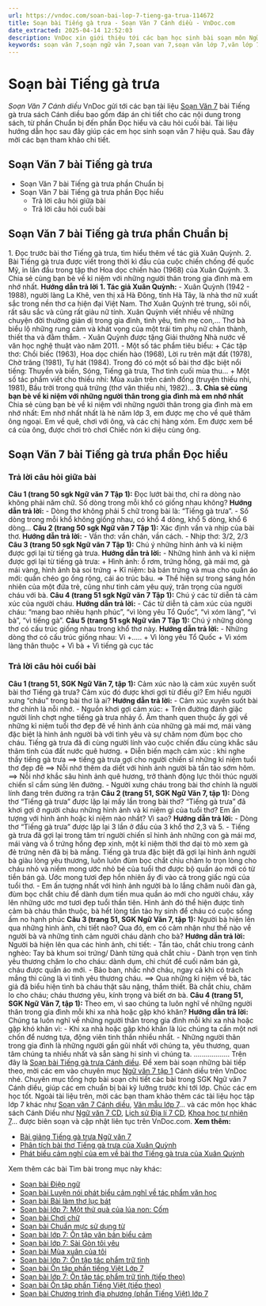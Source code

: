 ```yaml
---
url: https://vndoc.com/soan-bai-lop-7-tieng-ga-trua-114672
title: Soạn bài Tiếng gà trưa - Soạn Văn 7 Cánh diều - VnDoc.com
date_extracted: 2025-04-14 12:52:03
description: VnDoc xin giới thiệu tới các bạn học sinh bài soạn môn Ngữ văn lớp 7 học kì 1 sách Cánh diều bài Tiếng gà trưa để tham khảo chuẩn bị tốt cho bài giảng học kì mới sắp tới đây của mình.
keywords: soạn văn 7,soạn ngữ văn 7,soan van 7,soạn văn lớp 7,văn lớp 7,ngữ văn lớp 7,giải văn 7,soạn văn 7 tập 1,soạn văn lớp 7 tập 1,Soạn bài Tiếng gà trưa,ngữ văn lớp 7 cánh diều,soạn văn 7 cánh diều,bài Tiếng gà trưa,soạn bài Tiếng gà trưa Cánh diều,soạn bài lớp 7,Soạn Văn 7 Tiếng gà trưa,Soạn Văn lớp 7 Tiếng gà trưa,soạn văn 7 bài Tiếng gà trưa,soạn bài Tiếng gà trưa lớp 7,bài Tiếng gà trưa lớp 7,ngữ văn 7 Tiếng gà trưa,soạn ngữ văn lớp 7 bài Tiếng gà trưa,ngữ văn 7 sách cánh diều
---
```


# Soạn bài Tiếng gà trưa
 _Soạn Văn 7 Cánh diều_
VnDoc gửi tới các bạn tài liệu [Soạn Văn 7](<https://vndoc.com/ngu-van-7-tap-1-cd>) bài Tiếng gà trưa sách Cánh diều bao gồm đáp án chi tiết cho các nội dung trong sách, từ phần Chuẩn bị đến phần Đọc hiểu và câu hỏi cuối bài. Tài liệu hướng dẫn học sau đây giúp các em học sinh soạn văn 7 hiệu quả. Sau đây mời các bạn tham khảo chi tiết.
## Soạn Văn 7 bài Tiếng gà trưa
  * Soạn Văn 7 bài Tiếng gà trưa phần Chuẩn bị
  * Soạn Văn 7 bài Tiếng gà trưa phần Đọc hiểu
    * Trả lời câu hỏi giữa bài
    * Trả lời câu hỏi cuối bài

## Soạn Văn 7 bài Tiếng gà trưa phần Chuẩn bị
1\. Đọc trước bài thơ Tiếng gà trưa, tìm hiểu thêm về tác giả Xuân Quỳnh.
2\. Bài Tiếng gà trưa được viết trong thời kì đầu của cuộc chiến chống đế quốc Mỹ, in lần đầu trong tập thơ Hoa dọc chiến hào \(1968\) của Xuân Quỳnh.
3\. Chia sẻ cùng bạn bè về kỉ niệm với những người thân trong gia đình mà em nhớ nhất.
**Hướng dẫn trả lời**
**1\. Tác giả Xuân Quỳnh:**
\- Xuân Quỳnh \(1942 - 1988\), người làng La Khê, ven thị xã Hà Đông, tỉnh Hà Tây, là nhà thơ nữ xuất sắc trong nền thơ ca hiện đại Việt Nam. Thơ Xuân Quỳnh trẻ trung, sôi nổi, rất sâu sắc và cũng rất giàu nữ tính. Xuân Quỳnh viết nhiều về những chuyện đời thường giản dị trong gia đình, tình yêu, tình mẹ con,... Thơ bà biểu lộ những rung cảm và khát vọng của một trái tim phụ nữ chân thành, thiết tha và đằm thắm.
\- Xuân Quỳnh được tặng Giải thưởng Nhà nước về văn học nghệ thuật vào năm 2011.
\- Một số tác phẩm tiêu biểu:
\+ Các tập thơ: Chồi biếc \(1963\), Hoa dọc chiến hào \(1968\), Lời ru trên mặt đất \(1978\), Chờ trăng \(1981\), Tự hát \(1984\). Trong đó có một số bài thơ đặc biệt nổi tiếng: Thuyền và biển, Sóng, Tiếng gà trưa, Thơ tình cuối mùa thu…
\+ Một số tác phẩm viết cho thiếu nhi: Mùa xuân trên cánh đồng \(truyện thiếu nhi, 1981\), Bầu trời trong quả trứng \(thơ văn thiếu nhi, 1982\)...
**3\. Chia sẻ cùng bạn bè về kỉ niệm với những người thân trong gia đình mà em nhớ nhất**
Chia sẻ cùng bạn bè về kỉ niệm với những người thân trong gia đình mà em nhớ nhất: Em nhớ nhất nhất là hè năm lớp 3, em được mẹ cho về quê thăm ông ngoại. Em về quê, chơi với ông, và các chị hàng xóm. Em được xem bể cá của ông, được chơi trò chơi Chiếc nón kì diệu cùng ông.
## Soạn Văn 7 bài Tiếng gà trưa phần Đọc hiểu
### Trả lời câu hỏi giữa bài
**Câu 1 \(trang 50 sgk Ngữ văn 7 Tập 1\):** Đọc lướt bài thơ, chỉ ra dòng nào không phải năm chữ. Số dòng trong mỗi khổ có giống nhau không?
**Hướng dẫn trả lời:**
\- Dòng thơ không phải 5 chữ trong bài là: “Tiếng gà trưa”.
\- Số dòng trong mỗi khổ không giống nhau, có khổ 4 dòng, khổ 5 dòng, khổ 6 dòng…
**Câu 2 \(trang 50 sgk Ngữ văn 7 Tập 1\):** Xác định vần và nhịp của bài thơ.
**Hướng dẫn trả lời:**
\- Vần thơ: vần chân, vần cách.
\- Nhịp thơ: 3/2, 2/3
**Câu 3 \(trang 50 sgk Ngữ văn 7 Tập 1\):** Chú ý những hình ảnh và kỉ niệm được gợi lại từ tiếng gà trưa.
**Hướng dẫn trả lời:**
\- Những hình ảnh và kỉ niệm được gợi lại từ tiếng gà trưa:
\+ Hình ảnh: ổ rơm, trứng hồng, gà mái mơ, gà mái vàng, hình ảnh bà soi trứng
\+ Kỉ niệm: bà bán trứng và mua cho quần áo mới: quần chéo go ống rộng, cái áo trúc bâu.
⇒ Thể hiện sự trong sáng hồn nhiên của một đứa trẻ, cũng như tình cảm yêu quý, trân trọng của người cháu với bà.
**Câu 4 \(trang 51 sgk Ngữ văn 7 Tập 1\):** Chú ý các từ diễn tả cảm xúc của người cháu.
**Hướng dẫn trả lời:**
\- Các từ diễn tả cảm xúc của người cháu: “mang bao nhiêu hạnh phúc”, “vì lòng yêu Tổ Quốc”, “vì xóm làng”, “vì bà”, “vì tiếng gà”.
**Câu 5 \(trang 51 sgk Ngữ văn 7 Tập 1\):** Chú ý những dòng thơ có cấu trúc giống nhau trong khổ thơ này.
**Hướng dẫn trả lời:**
\- Những dòng thơ có cấu trúc giống nhau: Vì +…..
\+ Vì lòng yêu Tổ Quốc
\+ Vì xóm làng thân thuộc
\+ Vì bà
\+ Vì tiếng gà cục tác
### Trả lời câu hỏi cuối bài
**Câu 1 \(trang 51, SGK Ngữ Văn 7, tập 1\):**
Cảm xúc nào là cảm xúc xuyên suốt bài thơ Tiếng gà trưa? Cảm xúc đó được khơi gợi từ điều gì? Em hiểu người xưng “cháu” trong bài thơ là ai?
**Hướng dẫn trả lời:**
\- Cảm xúc xuyên suốt bài thơ chính là nỗi nhớ.
\- Nguồn khơi gợi cảm xúc:
\+ Trên đường đánh giặc người lính chợt nghe tiếng gà trưa nhảy ổ. Âm thanh quen thuộc ấy gợi về những kỉ niệm tuổi thơ đẹp đẽ về hình ảnh của những gà mái mơ, mái vàng đặc biệt là hình ảnh người bà với tình yêu và sự chăm nom đùm bọc cho cháu. Tiếng gà trưa đã đi cùng người lính vào cuộc chiến đấu cùng khắc sâu thâm tình của đất nước quê hương.
\+ Diễn biến mạch cảm xúc : khi nghe thấy tiếng gà trưa ⟹ tiếng gà trưa gợi cho người chiến sĩ những kỉ niệm tuổi thơ đẹp đẽ
⟹ Nỗi nhớ thêm da diết với hình ảnh người bà tần tảo sớm hôm.
⟹ Nỗi nhớ khắc sâu hình ảnh quê hương, trở thành động lực thôi thúc người chiến sĩ cầm súng lên đường.
\- Người xưng cháu trong bài thơ chính là người lính đang trên đường ra trận
**Câu 2 \(trang 51, SGK Ngữ Văn 7, tập 1\):**
Dòng thơ “Tiếng gà trưa” được lặp lại mấy lần trong bài thơ? “Tiếng gà trưa” đã khơi gợi ở người cháu những hình ảnh và kỉ niệm gì của tuổi thơ? Em ấn tượng với hình ảnh hoặc kỉ niệm nào nhất? Vì sao?
**Hướng dẫn trả lời:**
\- Dòng thơ “Tiếng gà trưa” được lặp lại 3 lần ở đầu của 3 khổ thơ 2,3 và 5.
\- Tiếng gà trưa đã gợi lại trong tâm trí người chiến sĩ hình ảnh những con gà mái mơ, mái vàng và ổ trứng hồng đẹp xinh, một kỉ niệm thời thơ dại tò mò xem gà đẻ trứng nên đã bị bà mắng. Tiếng gà trưa đặc biệt đã gợi lại hình ảnh người bà giàu lòng yêu thương, luôn luôn đùm bọc chắt chiu chăm lo trọn lòng cho cháu nhỏ và niềm mong ước nhỏ bé của tuổi thơ được bộ quần áo mới có từ tiền bán gà. Ước mong tươi đẹp hồn nhiên ấy đi vào cả trong giấc ngủ của tuổi thơ.
\- Em ấn tượng nhất với hình ảnh người bà lo lắng chăm nuôi đàn gà, đùm bọc chắt chiu để dành dụm tiền mua quần áo mới cho người cháu, xây lên những ước mơ tươi đẹp tuổi thần tiên. Hình ảnh đó thể hiện được tình cảm bà cháu thân thuộc, bà hết lòng tần tảo hy sinh để cháu có cuộc sống ấm no hạnh phúc
**Câu 3 \(trang 51, SGK Ngữ Văn 7, tập 1\):**
Người bà hiện lên qua những hình ảnh, chi tiết nào? Qua đó, em có cảm nhận như thế nào về người bà và những tình cảm người cháu dành cho bà?
**Hướng dẫn trả lời:**
Người bà hiện lên qua các hình ảnh, chi tiết:
\- Tần tảo, chắt chiu trong cảnh nghèo: Tay bà khum soi trứng/ Dành từng quả chắt chiu
\- Dành trọn vẹn tình yêu thương chăm lo cho cháu: dành dụm, chi chút để cuối năm bán gà, cháu được quần áo mới.
\- Bảo ban, nhắc nhở cháu, ngay cả khi có trách mắng thì cũng là vì tình yêu thương cháu.
⟹ Qua những kỉ niệm về bà, tác giả đã biểu hiện tình bà cháu thật sâu nặng, thắm thiết. Bà chắt chiu, chăm lo cho cháu; cháu thương yêu, kính trọng và biết ơn bà.
**Câu 4 \(trang 51, SGK Ngữ Văn 7, tập 1\):**
Theo em, vì sao chúng ta luôn nghĩ về những người thân trong gia đình mỗi khi xa nhà hoặc gặp khó khăn?
**Hướng dẫn trả lời:**
Chúng ta luôn nghĩ về những người thân trong gia đình mỗi khi xa nhà hoặc gặp khó khăn vì:
\- Khi xa nhà hoặc gặp khó khăn là lúc chúng ta cần một nơi chốn để nương tựa, động viên tinh thần nhiều nhất.
\- Những người thân trong gia đình là những người gần gũi nhất với chúng ta, yêu thương, quan tâm chúng ta nhiều nhất và sẵn sàng hi sinh vì chúng ta.
..................
Trên đây là [Soạn bài Tiếng gà trưa Cánh diều](<https://vndoc.com/soan-bai-lop-7-tieng-ga-trua-114672>). Để xem bài soạn những bài tiếp theo, mời các em vào chuyên mục [Ngữ văn 7 tập 1](<https://vndoc.com/ngu-van-7-tap-1-cd>) Cánh diều trên VnDoc nhé. Chuyên mục tổng hợp bài soạn chi tiết các bài trong SGK Ngữ văn 7 Cánh diều, giúp các em chuẩn bị bài kỹ lưỡng trước khi tới lớp. Chúc các em học tốt.
Ngoài tài liệu trên, mời các bạn tham khảo thêm các tài liệu học tập lớp 7 khác như [Soạn văn 7 Cánh diều](<https://vndoc.com/ngu-van-7-tap-1-cd>), [Văn mẫu lớp 7](<https://vndoc.com/van-mau-lop7>)... và các môn học khác sách Cánh Diều như [Ngữ văn 7 CD](<https://vndoc.com/ngu-van-7-tap-1-cd>), [Lịch sử Địa lí 7 CD](<https://vndoc.com/khoa-hoc-tu-nhien-7-cd>), [Khoa học tự nhiên 7](<https://vndoc.com/khoa-hoc-tu-nhien-7-cd>)... được biên soạn và cập nhật liên tục trên VnDoc.com.
**Xem thêm:**
  * [Bài giảng Tiếng gà trưa Ngữ văn 7](<https://vndoc.com/bai-giang-tieng-ga-trua-ngu-van-7-90112>)
  * [Phân tích bài thơ Tiếng gà trưa của Xuân Quỳnh](<https://vndoc.com/phan-tich-bai-tho-tieng-ga-trua-cua-xuan-quynh-126562>)
  * [Phát biểu cảm nghĩ của em về bài thơ Tiếng gà trưa của Xuân Quỳnh](<https://vndoc.com/van-mau-lop-7-phat-bieu-cam-nghi-cua-em-ve-bai-tho-tieng-ga-trua-cua-xuan-quynh-101444>)

Xem thêm các bài Tìm bài trong mục này khác:
  * [Soạn bài Điệp ngữ ](</soan-bai-lop-7-diep-ngu-114659>)
  * [Soạn bài Luyện nói phát biểu cảm nghĩ về tác phẩm văn học](</soan-bai-lop-7-luyen-noi-phat-bieu-cam-nghi-ve-tac-pham-van-hoc-114995>)
  * [Soạn bài Bài làm thơ lục bát](</soan-bai-lop-7-bai-lam-tho-luc-bat-128196>)
  * [Soạn bài lớp 7: Một thứ quà của lúa non: Cốm](</soan-bai-lop-7-mot-thu-qua-cua-lua-non-com-114998>)
  * [Soạn bài Chơi chữ ](</soan-bai-lop-7-choi-chu-115002>)
  * [Soạn bài Chuẩn mực sử dụng từ ](</soan-bai-lop-7-chuan-muc-su-dung-tu-115006>)
  * [Soạn bài lớp 7: Ôn tập văn bản biểu cảm](</soan-bai-lop-7-on-tap-van-ban-bieu-cam-115011>)
  * [Soạn bài lớp 7: Sài Gòn tôi yêu](</soan-bai-lop-7-sai-gon-toi-yeu-128215>)
  * [Soạn bài Mùa xuân của tôi ](</soan-van-lop-7-mua-xuan-cua-toi-128219>)
  * [Soạn bài lớp 7: Ôn tập tác phẩm trữ tình](</soan-bai-lop-7-on-tap-tac-pham-tru-tinh-128200>)
  * [Soạn bài Ôn tập phần tiếng Việt Lớp 7](</soan-bai-on-tap-phan-tieng-viet-lop-7-128204>)
  * [Soạn bài lớp 7: Ôn tập tác phẩm trữ tình \(tiếp theo\)](</soan-bai-lop-7-on-tap-tac-pham-tru-tinh-tiep-theo-128259>)
  * [Soạn bài Ôn tập phần Tiếng Việt \(tiếp theo\)](</soan-bai-lop-7-on-tap-phan-tieng-viet-tiep-theo-128270>)
  * [Soạn bài Chương trình địa phương \(phần Tiếng Việt\) lớp 7](</soan-bai-chuong-trinh-dia-phuong-phan-tieng-viet-lop-7-128289>)

